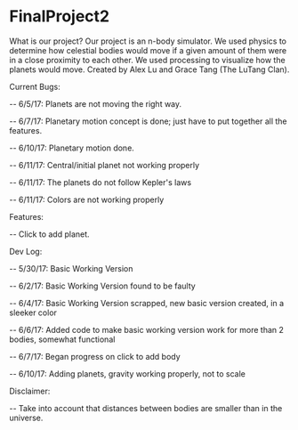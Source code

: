 # FinalProject2
What is our project?
Our project is an n-body simulator. We used physics to determine how celestial bodies would move if a given amount of them were in a close proximity to each other. We used processing to visualize how the planets would move. Created by Alex Lu and Grace Tang (The LuTang Clan).

Current Bugs: 

-- 6/5/17: Planets are not moving the right way.

-- 6/7/17: Planetary motion concept is done; just have to put together all the features.

-- 6/10/17: Planetary motion done.

-- 6/11/17: Central/initial planet not working properly

-- 6/11/17: The planets do not follow Kepler's laws

-- 6/11/17: Colors are not working properly

Features:

-- Click to add planet.

Dev Log:

-- 5/30/17: Basic Working Version

-- 6/2/17: Basic Working Version found to be faulty

-- 6/4/17: Basic Working Version scrapped, new basic version created, in a sleeker color

-- 6/6/17: Added code to make basic working version work for more than 2 bodies, somewhat functional

-- 6/7/17: Began progress on click to add body

-- 6/10/17: Adding planets, gravity working properly, not to scale

Disclaimer:

-- Take into account that distances between bodies are smaller than in the universe.
